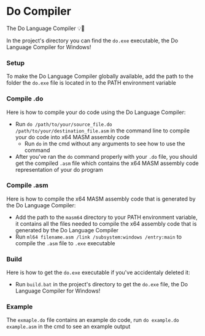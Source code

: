 # Do Compiler
The Do Language Compiler 💡🧐

In the project's directory you can find the `do.exe` executable, the Do Language Compiler for Windows!

### Setup
To make the Do Language Compiler globally available, add the path to the folder the `do.exe` file is located in to the PATH environment variable

### Compile .do
Here is how to compile your do code using the Do Language Compiler:
- Run `do /path/to/your/source_file.do /path/to/your/destination_file.asm` in the command line to compile your do code into x64 MASM assembly code
    - Run `do` in the cmd without any arguments to see how to use the command
- After you've ran the `do` command properly with your `.do` file, you should get the compiled `.asm` file which contains the x64 MASM assembly code representation of your do program

### Compile .asm
Here is how to compile the x64 MASM assembly code that is generated by the Do Language Compiler:
- Add the path to the `masm64` directory to your PATH environment variable, it contains all the files needed to compile the x64 assembly code that is generated by the Do Language Compiler
- Run `ml64 filename.asm /link /subsystem:windows /entry:main` to compile the `.asm` file to `.exe` executable

### Build
Here is how to get the `do.exe` executable if you've accidentaly deleted it:
- Run `build.bat` in the project's directory to get the `do.exe` file, the Do Language Compiler for Windows!

### Example
The `exmaple.do` file contains an example do code, run `do example.do example.asm` in the cmd to see an example output
